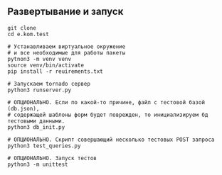 ## Развертывание и запуск
    git clone 
    cd e.kom.test
    
    # Устанавливаем виртуальное окружение
    # и все необходимые для работы пакеты
    pytnon3 -m venv venv
    source venv/bin/activate
    pip install -r reuirements.txt
    
    # Запускаем tornado сервер
    python3 runserver.py
    
    # ОПЦИОНАЛЬНО. Если по какой-то причине, файл с тестовой базой (db.json), 
    # содержащей шаблоны форм будет поврежден, то инициализируем бд тестовыми данными.
    python3 db_init.py
    
    # ОПЦИОНАЛЬНО. Скрипт совершающий несколько тестовых POST запроса
    python3 test_queries.py
    
    # ОПЦИОНАЛЬНО. Запуск тестов
    python3 -m unittest